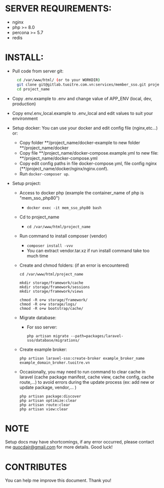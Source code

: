 # SERVER REQUIREMENTS:

- nginx
- php >= 8.0
- percona >= 5.7
- redis

# INSTALL:

- Pull code from server git:

  ```bash
    cd /var/www/html/ (or to your WORKDIR)
    git clone git@gitlab.tuoitre.com.vn:services/member_sso.git project_name
    cd project_name
  ```

- Copy .env.example to .env and change value of APP_ENV (local, dev, production)
- Copy env/.env_local.example to .env_local and edit values to suit your environment

- Setup docker: You can use your docker and edit config file (nginx,etc...)
  or:
    - Copy folder **/project_name/docker-example to new folder **/project_name/docker
    - Copy file **/project_name/docker-compose.example.yml to new file: **/project_name/docker-compose.yml
    - Copy edit config paths in file docker-compose.yml, file config nginx (**/project_name/docker/nginx/nginx.conf).
    - Run ```docker-composer up```.

- Setup project:
    - Access to docker php (example the container_name of php is "mem_sso_php80")
        - ```docker exec -it mem_sso_php80 bash```
    - Cd to project_name
        - ```cd /var/www/html/project_name```
    - Run command to install composer (vendor)
        - ```composer install -vvv```
        - You can extract vendor.tar.xz if run install command take too much time

    - Create and chmod folders: (if an error is encountered)
        ```
        cd /var/www/html/project_name

        mkdir storage/framework/cache
        mkdir storage/framework/sessions
        mkdir storage/framework/views

        chmod -R o+w storage/framework/
        chmod -R o+w storage/logs/
        chmod -R o+w bootstrap/cache/
      ```
    - Migrate database:
        * For sso server:
          ```
          php artisan migrate --path=packages/laravel-sso/database/migrations/
          ```

    - Create example broker:
      ```
      php artisan laravel-sso:create-broker example_broker_name example_domain_broker.tuoitre.vn
      ```
    - Occasionally, you may need to run command to clear cache in laravel
  (cache package manifest, cache view, cache config, cache route,...)
  to avoid errors during the update process (ex: add new or update package, vendor,... )
      ```
      php artisan package:discover
      php artisan optimize:clear
      php artisan route:clear
      php artisan view:clear
      ```

# NOTE

Setup docs may have shortcomings, if any error occurred, please contact me [quocdajr@gmail.com](#) for more details. Good luck!

# CONTRIBUTES

You can help me improve this document. Thank you!
